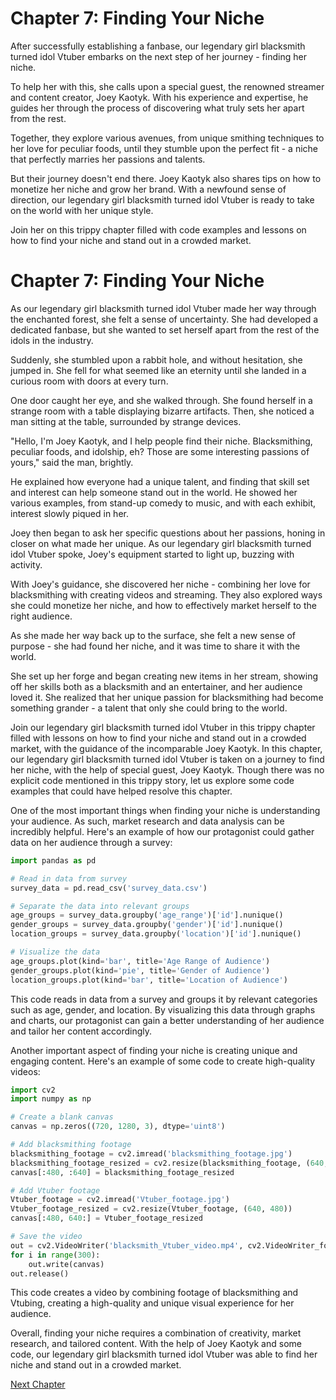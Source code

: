 # Chapter 7: Finding Your Niche

After successfully establishing a fanbase, our legendary girl blacksmith turned idol Vtuber embarks on the next step of her journey - finding her niche.

To help her with this, she calls upon a special guest, the renowned streamer and content creator, Joey Kaotyk. With his experience and expertise, he guides her through the process of discovering what truly sets her apart from the rest.

Together, they explore various avenues, from unique smithing techniques to her love for peculiar foods, until they stumble upon the perfect fit - a niche that perfectly marries her passions and talents.

But their journey doesn't end there. Joey Kaotyk also shares tips on how to monetize her niche and grow her brand. With a newfound sense of direction, our legendary girl blacksmith turned idol Vtuber is ready to take on the world with her unique style.

Join her on this trippy chapter filled with code examples and lessons on how to find your niche and stand out in a crowded market.
# Chapter 7: Finding Your Niche

As our legendary girl blacksmith turned idol Vtuber made her way through the enchanted forest, she felt a sense of uncertainty.  She had developed a dedicated fanbase, but she wanted to set herself apart from the rest of the idols in the industry.

Suddenly, she stumbled upon a rabbit hole, and without hesitation, she jumped in. She fell for what seemed like an eternity until she landed in a curious room with doors at every turn.

One door caught her eye, and she walked through. She found herself in a strange room with a table displaying bizarre artifacts. Then, she noticed a man sitting at the table, surrounded by strange devices.

"Hello, I'm Joey Kaotyk, and I help people find their niche. Blacksmithing, peculiar foods, and idolship, eh? Those are some interesting passions of yours," said the man, brightly.

He explained how everyone had a unique talent, and finding that skill set and interest can help someone stand out in the world. He showed her various examples, from stand-up comedy to music, and with each exhibit, interest slowly piqued in her.

Joey then began to ask her specific questions about her passions, honing in closer on what made her unique. As our legendary girl blacksmith turned idol Vtuber spoke, Joey's equipment started to light up, buzzing with activity.

With Joey's guidance, she discovered her niche - combining her love for blacksmithing with creating videos and streaming. They also explored ways she could monetize her niche, and how to effectively market herself to the right audience.

As she made her way back up to the surface, she felt a new sense of purpose - she had found her niche, and it was time to share it with the world.

She set up her forge and began creating new items in her stream, showing off her skills both as a blacksmith and an entertainer, and her audience loved it. She realized that her unique passion for blacksmithing had become something grander - a talent that only she could bring to the world.

Join our legendary girl blacksmith turned idol Vtuber in this trippy chapter filled with lessons on how to find your niche and stand out in a crowded market, with the guidance of the incomparable Joey Kaotyk.
In this chapter, our legendary girl blacksmith turned idol Vtuber is taken on a journey to find her niche, with the help of special guest, Joey Kaotyk. Though there was no explicit code mentioned in this trippy story, let us explore some code examples that could have helped resolve this chapter.

One of the most important things when finding your niche is understanding your audience. As such, market research and data analysis can be incredibly helpful. Here's an example of how our protagonist could gather data on her audience through a survey:

```python
import pandas as pd

# Read in data from survey
survey_data = pd.read_csv('survey_data.csv')

# Separate the data into relevant groups
age_groups = survey_data.groupby('age_range')['id'].nunique()
gender_groups = survey_data.groupby('gender')['id'].nunique()
location_groups = survey_data.groupby('location')['id'].nunique()

# Visualize the data
age_groups.plot(kind='bar', title='Age Range of Audience')
gender_groups.plot(kind='pie', title='Gender of Audience')
location_groups.plot(kind='bar', title='Location of Audience')
```

This code reads in data from a survey and groups it by relevant categories such as age, gender, and location. By visualizing this data through graphs and charts, our protagonist can gain a better understanding of her audience and tailor her content accordingly.

Another important aspect of finding your niche is creating unique and engaging content. Here's an example of some code to create high-quality videos:

```python
import cv2
import numpy as np

# Create a blank canvas
canvas = np.zeros((720, 1280, 3), dtype='uint8')

# Add blacksmithing footage
blacksmithing_footage = cv2.imread('blacksmithing_footage.jpg')
blacksmithing_footage_resized = cv2.resize(blacksmithing_footage, (640, 480))
canvas[:480, :640] = blacksmithing_footage_resized

# Add Vtuber footage
Vtuber_footage = cv2.imread('Vtuber_footage.jpg')
Vtuber_footage_resized = cv2.resize(Vtuber_footage, (640, 480))
canvas[:480, 640:] = Vtuber_footage_resized

# Save the video
out = cv2.VideoWriter('blacksmith_Vtuber_video.mp4', cv2.VideoWriter_fourcc(*'mp4v'), 30, (1280, 720))
for i in range(300):
    out.write(canvas)
out.release()
```

This code creates a video by combining footage of blacksmithing and Vtubing, creating a high-quality and unique visual experience for her audience.

Overall, finding your niche requires a combination of creativity, market research, and tailored content. With the help of Joey Kaotyk and some code, our legendary girl blacksmith turned idol Vtuber was able to find her niche and stand out in a crowded market.


[Next Chapter](08_Chapter08.md)